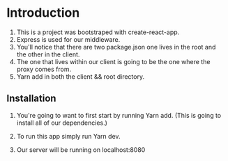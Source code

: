 # Introduction

1. This is a project was bootstraped with create-react-app.
2. Express is used for our middleware.
3. You'll notice that there are two package.json one lives in the root and the other in the client.
4. The one that lives within our client is going to be the one where the proxy comes from.
5. Yarn add in both the client && root directory.

## Installation

1. You're going to want to first start by running Yarn add. (This is going to install all of our dependencies.)

2. To run this app simply run Yarn dev.

3. Our server will be running on localhost:8080
